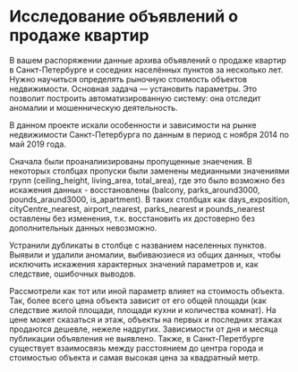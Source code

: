 # Исследование объявлений о продаже квартир

В вашем распоряжении данные архива объявлений о продаже квартир в Санкт-Петербурге и соседних населённых пунктов за несколько лет. Нужно научиться определять рыночную стоимость объектов недвижимости. Основная задача — установить параметры. Это позволит построить автоматизированную систему: она отследит аномалии и мошенническую деятельность.

В данном проекте искали особенности и зависимости на рынке недвижимости Санкт-Петербурга по данным в период с ноября 2014 по май 2019 года.  

Сначала были проаналиизированы пропущенные знаечения. В некоторых столбцах пропуски были заменены медианными значениями групп (ceiling_height, living_area, total_area), где это было возможно без искажения данных - восстановлены (balcony, parks_around3000, pounds_araund3000, is_apartment). В таких столбцах как days_exposition, cityCentre_nearest, airport_nearest, parks_nearest и pounds_nearest оставлены без изменения, т.к. восстановить их достоверно без дополнительных данных невозможно.

Устранили дубликаты в столбце с названием населенных пунктов. Выявили и удалили аномалии, выбиваюзиеся из общих данных, чтобы исключить искажения характерных значений параметров и, как следствие, ошибочных выводов.  

Рассмотрели как тот или иной параметр влияет на стоимость объекта. Так, более всего цена объекта зависит от его общей площади (как следствие жилой площади, площади кухни и количества комнат). На цене может сказаться и этаж, объекты на первых и последних этажах продаются дешевле, нежеле надругих. Зависимости от дня и месяца публикации объявления не выявлено. Также, в Санкт-Перетбурге существует взаимосвязь между расстоянием до центра города и стоимостью объекта и самая высокая цена за квадратный метр.
